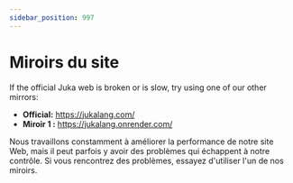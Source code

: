 ```yaml
---
sidebar_position: 997
---
```


# Miroirs du site

If the official Juka web is broken or is slow, try using one of our other mirrors:

* **Official:** https://jukalang.com/
* **Miroir 1 :** https://jukalang.onrender.com/

Nous travaillons constamment à améliorer la performance de notre site Web, mais il peut parfois y avoir des problèmes qui échappent à notre contrôle. Si vous rencontrez des problèmes, essayez d'utiliser l'un de nos miroirs.